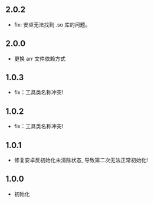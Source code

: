 ## 2.0.2

* fix: 安卓无法找到 .so 库的问题。
## 2.0.0

* 更换 arr 文件依赖方式

## 1.0.3

* fix：工具类名称冲突!
## 1.0.2

* fix：工具类名称冲突!

## 1.0.1

* 修复安卓反初始化未清除状态, 导致第二次无法正常初始化!

## 1.0.0

* 初始化